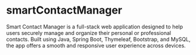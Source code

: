 # smartContactManager
Smart Contact Manager is a full-stack web application designed to help users securely manage and organize their personal or professional contacts. Built using Java, Spring Boot, Thymeleaf, Bootstrap, and MySQL, the app offers a smooth and responsive user experience across devices.
